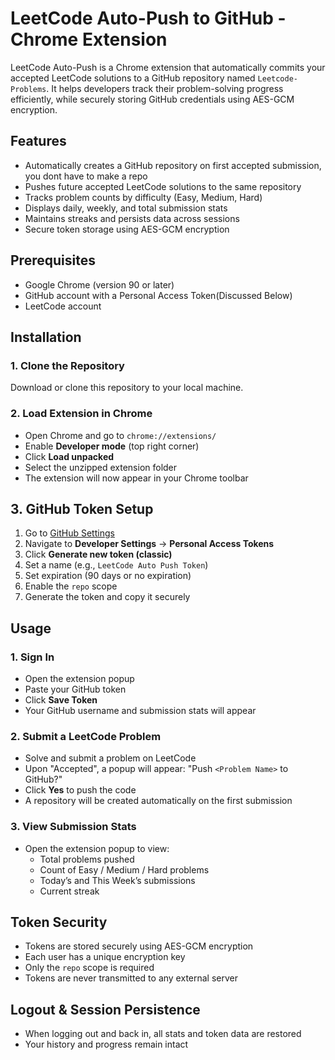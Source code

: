 # LeetCode Auto-Push to GitHub - Chrome Extension

LeetCode Auto-Push is a Chrome extension that automatically commits your accepted LeetCode solutions to a GitHub repository named `Leetcode-Problems`. It helps developers track their problem-solving progress efficiently, while securely storing GitHub credentials using AES-GCM encryption.

## Features

- Automatically creates a GitHub repository on first accepted submission, you dont have to make a repo
- Pushes future accepted LeetCode solutions to the same repository
- Tracks problem counts by difficulty (Easy, Medium, Hard)
- Displays daily, weekly, and total submission stats
- Maintains streaks and persists data across sessions
- Secure token storage using AES-GCM encryption

## Prerequisites

- Google Chrome (version 90 or later)
- GitHub account with a Personal Access Token(Discussed Below)
- LeetCode account

## Installation

### 1. Clone the Repository

Download or clone this repository to your local machine.

### 2. Load Extension in Chrome

- Open Chrome and go to `chrome://extensions/`
- Enable **Developer mode** (top right corner)
- Click **Load unpacked**
- Select the unzipped extension folder
- The extension will now appear in your Chrome toolbar

## 3. GitHub Token Setup

1. Go to [GitHub Settings](https://github.com/settings/tokens)
2. Navigate to **Developer Settings** → **Personal Access Tokens**
3. Click **Generate new token (classic)**
4. Set a name (e.g., `LeetCode Auto Push Token`)
5. Set expiration (90 days or no expiration)
6. Enable the `repo` scope
7. Generate the token and copy it securely

## Usage

### 1. Sign In

- Open the extension popup
- Paste your GitHub token
- Click **Save Token**
- Your GitHub username and submission stats will appear

### 2. Submit a LeetCode Problem

- Solve and submit a problem on LeetCode
- Upon "Accepted", a popup will appear: "Push `<Problem Name>` to GitHub?"
- Click **Yes** to push the code
- A repository will be created automatically on the first submission

### 3. View Submission Stats

- Open the extension popup to view:
  - Total problems pushed
  - Count of Easy / Medium / Hard problems
  - Today’s and This Week’s submissions
  - Current streak

## Token Security

- Tokens are stored securely using AES-GCM encryption
- Each user has a unique encryption key
- Only the `repo` scope is required
- Tokens are never transmitted to any external server

## Logout & Session Persistence

- When logging out and back in, all stats and token data are restored
- Your history and progress remain intact
